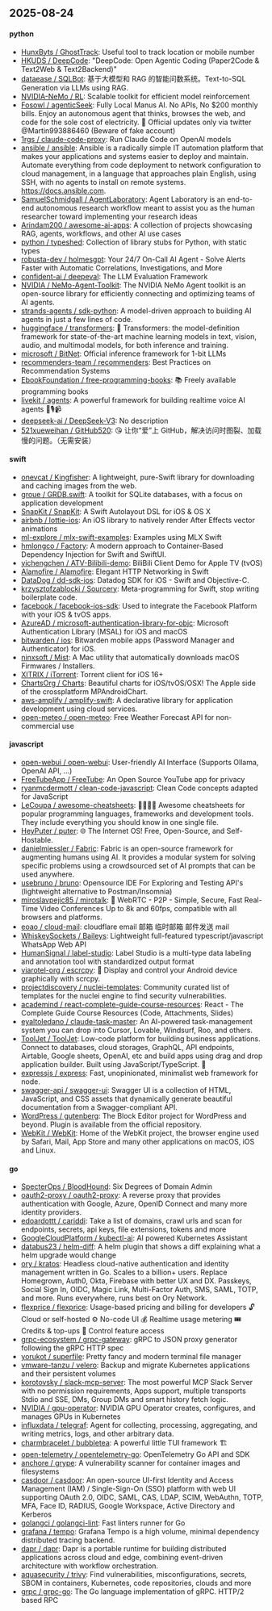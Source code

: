 ## 2025-08-24

#### python
* [HunxByts / GhostTrack](https://github.com/HunxByts/GhostTrack): Useful tool to track location or mobile number
* [HKUDS / DeepCode](https://github.com/HKUDS/DeepCode): "DeepCode: Open Agentic Coding (Paper2Code & Text2Web & Text2Backend)"
* [dataease / SQLBot](https://github.com/dataease/SQLBot): 基于大模型和 RAG 的智能问数系统。Text-to-SQL Generation via LLMs using RAG.
* [NVIDIA-NeMo / RL](https://github.com/NVIDIA-NeMo/RL): Scalable toolkit for efficient model reinforcement
* [Fosowl / agenticSeek](https://github.com/Fosowl/agenticSeek): Fully Local Manus AI. No APIs, No $200 monthly bills. Enjoy an autonomous agent that thinks, browses the web, and code for the sole cost of electricity. 🔔 Official updates only via twitter @Martin993886460 (Beware of fake account)
* [1rgs / claude-code-proxy](https://github.com/1rgs/claude-code-proxy): Run Claude Code on OpenAI models
* [ansible / ansible](https://github.com/ansible/ansible): Ansible is a radically simple IT automation platform that makes your applications and systems easier to deploy and maintain. Automate everything from code deployment to network configuration to cloud management, in a language that approaches plain English, using SSH, with no agents to install on remote systems. https://docs.ansible.com.
* [SamuelSchmidgall / AgentLaboratory](https://github.com/SamuelSchmidgall/AgentLaboratory): Agent Laboratory is an end-to-end autonomous research workflow meant to assist you as the human researcher toward implementing your research ideas
* [Arindam200 / awesome-ai-apps](https://github.com/Arindam200/awesome-ai-apps): A collection of projects showcasing RAG, agents, workflows, and other AI use cases
* [python / typeshed](https://github.com/python/typeshed): Collection of library stubs for Python, with static types
* [robusta-dev / holmesgpt](https://github.com/robusta-dev/holmesgpt): Your 24/7 On-Call AI Agent - Solve Alerts Faster with Automatic Correlations, Investigations, and More
* [confident-ai / deepeval](https://github.com/confident-ai/deepeval): The LLM Evaluation Framework
* [NVIDIA / NeMo-Agent-Toolkit](https://github.com/NVIDIA/NeMo-Agent-Toolkit): The NVIDIA NeMo Agent toolkit is an open-source library for efficiently connecting and optimizing teams of AI agents.
* [strands-agents / sdk-python](https://github.com/strands-agents/sdk-python): A model-driven approach to building AI agents in just a few lines of code.
* [huggingface / transformers](https://github.com/huggingface/transformers): 🤗 Transformers: the model-definition framework for state-of-the-art machine learning models in text, vision, audio, and multimodal models, for both inference and training.
* [microsoft / BitNet](https://github.com/microsoft/BitNet): Official inference framework for 1-bit LLMs
* [recommenders-team / recommenders](https://github.com/recommenders-team/recommenders): Best Practices on Recommendation Systems
* [EbookFoundation / free-programming-books](https://github.com/EbookFoundation/free-programming-books): 📚 Freely available programming books
* [livekit / agents](https://github.com/livekit/agents): A powerful framework for building realtime voice AI agents 🤖🎙️📹
* [deepseek-ai / DeepSeek-V3](https://github.com/deepseek-ai/DeepSeek-V3): No description
* [521xueweihan / GitHub520](https://github.com/521xueweihan/GitHub520): 😘 让你“爱”上 GitHub，解决访问时图裂、加载慢的问题。（无需安装）

#### swift
* [onevcat / Kingfisher](https://github.com/onevcat/Kingfisher): A lightweight, pure-Swift library for downloading and caching images from the web.
* [groue / GRDB.swift](https://github.com/groue/GRDB.swift): A toolkit for SQLite databases, with a focus on application development
* [SnapKit / SnapKit](https://github.com/SnapKit/SnapKit): A Swift Autolayout DSL for iOS & OS X
* [airbnb / lottie-ios](https://github.com/airbnb/lottie-ios): An iOS library to natively render After Effects vector animations
* [ml-explore / mlx-swift-examples](https://github.com/ml-explore/mlx-swift-examples): Examples using MLX Swift
* [hmlongco / Factory](https://github.com/hmlongco/Factory): A modern approach to Container-Based Dependency Injection for Swift and SwiftUI.
* [yichengchen / ATV-Bilibili-demo](https://github.com/yichengchen/ATV-Bilibili-demo): BiliBili Client Demo for Apple TV (tvOS)
* [Alamofire / Alamofire](https://github.com/Alamofire/Alamofire): Elegant HTTP Networking in Swift
* [DataDog / dd-sdk-ios](https://github.com/DataDog/dd-sdk-ios): Datadog SDK for iOS - Swift and Objective-C.
* [krzysztofzablocki / Sourcery](https://github.com/krzysztofzablocki/Sourcery): Meta-programming for Swift, stop writing boilerplate code.
* [facebook / facebook-ios-sdk](https://github.com/facebook/facebook-ios-sdk): Used to integrate the Facebook Platform with your iOS & tvOS apps.
* [AzureAD / microsoft-authentication-library-for-objc](https://github.com/AzureAD/microsoft-authentication-library-for-objc): Microsoft Authentication Library (MSAL) for iOS and macOS
* [bitwarden / ios](https://github.com/bitwarden/ios): Bitwarden mobile apps (Password Manager and Authenticator) for iOS.
* [ninxsoft / Mist](https://github.com/ninxsoft/Mist): A Mac utility that automatically downloads macOS Firmwares / Installers.
* [XITRIX / iTorrent](https://github.com/XITRIX/iTorrent): Torrent client for iOS 16+
* [ChartsOrg / Charts](https://github.com/ChartsOrg/Charts): Beautiful charts for iOS/tvOS/OSX! The Apple side of the crossplatform MPAndroidChart.
* [aws-amplify / amplify-swift](https://github.com/aws-amplify/amplify-swift): A declarative library for application development using cloud services.
* [open-meteo / open-meteo](https://github.com/open-meteo/open-meteo): Free Weather Forecast API for non-commercial use

#### javascript
* [open-webui / open-webui](https://github.com/open-webui/open-webui): User-friendly AI Interface (Supports Ollama, OpenAI API, ...)
* [FreeTubeApp / FreeTube](https://github.com/FreeTubeApp/FreeTube): An Open Source YouTube app for privacy
* [ryanmcdermott / clean-code-javascript](https://github.com/ryanmcdermott/clean-code-javascript): Clean Code concepts adapted for JavaScript
* [LeCoupa / awesome-cheatsheets](https://github.com/LeCoupa/awesome-cheatsheets): 👩‍💻👨‍💻 Awesome cheatsheets for popular programming languages, frameworks and development tools. They include everything you should know in one single file.
* [HeyPuter / puter](https://github.com/HeyPuter/puter): 🌐 The Internet OS! Free, Open-Source, and Self-Hostable.
* [danielmiessler / Fabric](https://github.com/danielmiessler/Fabric): Fabric is an open-source framework for augmenting humans using AI. It provides a modular system for solving specific problems using a crowdsourced set of AI prompts that can be used anywhere.
* [usebruno / bruno](https://github.com/usebruno/bruno): Opensource IDE For Exploring and Testing API's (lightweight alternative to Postman/Insomnia)
* [miroslavpejic85 / mirotalk](https://github.com/miroslavpejic85/mirotalk): 🚀 WebRTC - P2P - Simple, Secure, Fast Real-Time Video Conferences Up to 8k and 60fps, compatible with all browsers and platforms.
* [eoao / cloud-mail](https://github.com/eoao/cloud-mail): cloudflare email 邮箱 临时邮箱 邮件发送 mail
* [WhiskeySockets / Baileys](https://github.com/WhiskeySockets/Baileys): Lightweight full-featured typescript/javascript WhatsApp Web API
* [HumanSignal / label-studio](https://github.com/HumanSignal/label-studio): Label Studio is a multi-type data labeling and annotation tool with standardized output format
* [viarotel-org / escrcpy](https://github.com/viarotel-org/escrcpy): 📱 Display and control your Android device graphically with scrcpy.
* [projectdiscovery / nuclei-templates](https://github.com/projectdiscovery/nuclei-templates): Community curated list of templates for the nuclei engine to find security vulnerabilities.
* [academind / react-complete-guide-course-resources](https://github.com/academind/react-complete-guide-course-resources): React - The Complete Guide Course Resources (Code, Attachments, Slides)
* [eyaltoledano / claude-task-master](https://github.com/eyaltoledano/claude-task-master): An AI-powered task-management system you can drop into Cursor, Lovable, Windsurf, Roo, and others.
* [ToolJet / ToolJet](https://github.com/ToolJet/ToolJet): Low-code platform for building business applications. Connect to databases, cloud storages, GraphQL, API endpoints, Airtable, Google sheets, OpenAI, etc and build apps using drag and drop application builder. Built using JavaScript/TypeScript. 🚀
* [expressjs / express](https://github.com/expressjs/express): Fast, unopinionated, minimalist web framework for node.
* [swagger-api / swagger-ui](https://github.com/swagger-api/swagger-ui): Swagger UI is a collection of HTML, JavaScript, and CSS assets that dynamically generate beautiful documentation from a Swagger-compliant API.
* [WordPress / gutenberg](https://github.com/WordPress/gutenberg): The Block Editor project for WordPress and beyond. Plugin is available from the official repository.
* [WebKit / WebKit](https://github.com/WebKit/WebKit): Home of the WebKit project, the browser engine used by Safari, Mail, App Store and many other applications on macOS, iOS and Linux.

#### go
* [SpecterOps / BloodHound](https://github.com/SpecterOps/BloodHound): Six Degrees of Domain Admin
* [oauth2-proxy / oauth2-proxy](https://github.com/oauth2-proxy/oauth2-proxy): A reverse proxy that provides authentication with Google, Azure, OpenID Connect and many more identity providers.
* [edoardottt / cariddi](https://github.com/edoardottt/cariddi): Take a list of domains, crawl urls and scan for endpoints, secrets, api keys, file extensions, tokens and more
* [GoogleCloudPlatform / kubectl-ai](https://github.com/GoogleCloudPlatform/kubectl-ai): AI powered Kubernetes Assistant
* [databus23 / helm-diff](https://github.com/databus23/helm-diff): A helm plugin that shows a diff explaining what a helm upgrade would change
* [ory / kratos](https://github.com/ory/kratos): Headless cloud-native authentication and identity management written in Go. Scales to a billion+ users. Replace Homegrown, Auth0, Okta, Firebase with better UX and DX. Passkeys, Social Sign In, OIDC, Magic Link, Multi-Factor Auth, SMS, SAML, TOTP, and more. Runs everywhere, runs best on Ory Network.
* [flexprice / flexprice](https://github.com/flexprice/flexprice): Usage-based pricing and billing for developers 🔓 Cloud or self-hosted ⚙️ No-code UI 💰 Realtime usage metering 🎟 Credits & top-ups 🔑 Control feature access
* [grpc-ecosystem / grpc-gateway](https://github.com/grpc-ecosystem/grpc-gateway): gRPC to JSON proxy generator following the gRPC HTTP spec
* [yorukot / superfile](https://github.com/yorukot/superfile): Pretty fancy and modern terminal file manager
* [vmware-tanzu / velero](https://github.com/vmware-tanzu/velero): Backup and migrate Kubernetes applications and their persistent volumes
* [korotovsky / slack-mcp-server](https://github.com/korotovsky/slack-mcp-server): The most powerful MCP Slack Server with no permission requirements, Apps support, multiple transports Stdio and SSE, DMs, Group DMs and smart history fetch logic.
* [NVIDIA / gpu-operator](https://github.com/NVIDIA/gpu-operator): NVIDIA GPU Operator creates, configures, and manages GPUs in Kubernetes
* [influxdata / telegraf](https://github.com/influxdata/telegraf): Agent for collecting, processing, aggregating, and writing metrics, logs, and other arbitrary data.
* [charmbracelet / bubbletea](https://github.com/charmbracelet/bubbletea): A powerful little TUI framework 🏗
* [open-telemetry / opentelemetry-go](https://github.com/open-telemetry/opentelemetry-go): OpenTelemetry Go API and SDK
* [anchore / grype](https://github.com/anchore/grype): A vulnerability scanner for container images and filesystems
* [casdoor / casdoor](https://github.com/casdoor/casdoor): An open-source UI-first Identity and Access Management (IAM) / Single-Sign-On (SSO) platform with web UI supporting OAuth 2.0, OIDC, SAML, CAS, LDAP, SCIM, WebAuthn, TOTP, MFA, Face ID, RADIUS, Google Workspace, Active Directory and Kerberos
* [golangci / golangci-lint](https://github.com/golangci/golangci-lint): Fast linters runner for Go
* [grafana / tempo](https://github.com/grafana/tempo): Grafana Tempo is a high volume, minimal dependency distributed tracing backend.
* [dapr / dapr](https://github.com/dapr/dapr): Dapr is a portable runtime for building distributed applications across cloud and edge, combining event-driven architecture with workflow orchestration.
* [aquasecurity / trivy](https://github.com/aquasecurity/trivy): Find vulnerabilities, misconfigurations, secrets, SBOM in containers, Kubernetes, code repositories, clouds and more
* [grpc / grpc-go](https://github.com/grpc/grpc-go): The Go language implementation of gRPC. HTTP/2 based RPC
